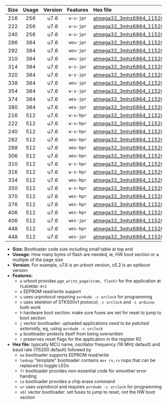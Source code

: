 |Size|Usage|Version|Features|Hex file|
|:-:|:-:|:-:|:-:|:--|
|216|256|u7.6|`w-u-jpr`|[atmega32_3mhz6864_115200bps_ur_vbl.hex](https://raw.githubusercontent.com/stefanrueger/urboot/main//atmega32_3mhz6864_115200bps_ur_vbl.hex)|
|222|256|u7.6|`w-u-jpr`|[atmega32_3mhz6864_115200bps_lednop_ur_vbl.hex](https://raw.githubusercontent.com/stefanrueger/urboot/main//atmega32_3mhz6864_115200bps_lednop_ur_vbl.hex)|
|240|256|u7.6|`w-u-jpr`|[atmega32_3mhz6864_115200bps_lednop_fr_ur_vbl.hex](https://raw.githubusercontent.com/stefanrueger/urboot/main//atmega32_3mhz6864_115200bps_lednop_fr_ur_vbl.hex)|
|286|384|u7.6|`weu-jpr`|[atmega32_3mhz6864_115200bps_ee_ur_vbl.hex](https://raw.githubusercontent.com/stefanrueger/urboot/main//atmega32_3mhz6864_115200bps_ee_ur_vbl.hex)|
|292|384|u7.6|`weu-jpr`|[atmega32_3mhz6864_115200bps_ee_lednop_ur_vbl.hex](https://raw.githubusercontent.com/stefanrueger/urboot/main//atmega32_3mhz6864_115200bps_ee_lednop_ur_vbl.hex)|
|310|384|u7.6|`weu-jpr`|[atmega32_3mhz6864_115200bps_ee_lednop_fr_ur_vbl.hex](https://raw.githubusercontent.com/stefanrueger/urboot/main//atmega32_3mhz6864_115200bps_ee_lednop_fr_ur_vbl.hex)|
|314|384|u7.6|`w-s-jpr`|[atmega32_3mhz6864_115200bps_vbl.hex](https://raw.githubusercontent.com/stefanrueger/urboot/main//atmega32_3mhz6864_115200bps_vbl.hex)|
|320|384|u7.6|`w-s-jpr`|[atmega32_3mhz6864_115200bps_lednop_vbl.hex](https://raw.githubusercontent.com/stefanrueger/urboot/main//atmega32_3mhz6864_115200bps_lednop_vbl.hex)|
|338|384|u7.6|`weu-jpr`|[atmega32_3mhz6864_115200bps_ee_lednop_fr_ce_ur_vbl.hex](https://raw.githubusercontent.com/stefanrueger/urboot/main//atmega32_3mhz6864_115200bps_ee_lednop_fr_ce_ur_vbl.hex)|
|354|384|u7.6|`w-s-jpr`|[atmega32_3mhz6864_115200bps_lednop_fr_vbl.hex](https://raw.githubusercontent.com/stefanrueger/urboot/main//atmega32_3mhz6864_115200bps_lednop_fr_vbl.hex)|
|374|384|u7.6|`wes-jpr`|[atmega32_3mhz6864_115200bps_ee_vbl.hex](https://raw.githubusercontent.com/stefanrueger/urboot/main//atmega32_3mhz6864_115200bps_ee_vbl.hex)|
|380|384|u7.6|`wes-jpr`|[atmega32_3mhz6864_115200bps_ee_lednop_vbl.hex](https://raw.githubusercontent.com/stefanrueger/urboot/main//atmega32_3mhz6864_115200bps_ee_lednop_vbl.hex)|
|216|512|u7.6|`w-u-hpr`|[atmega32_3mhz6864_115200bps_ur.hex](https://raw.githubusercontent.com/stefanrueger/urboot/main//atmega32_3mhz6864_115200bps_ur.hex)|
|222|512|u7.6|`w-u-hpr`|[atmega32_3mhz6864_115200bps_lednop_ur.hex](https://raw.githubusercontent.com/stefanrueger/urboot/main//atmega32_3mhz6864_115200bps_lednop_ur.hex)|
|240|512|u7.6|`w-u-hpr`|[atmega32_3mhz6864_115200bps_lednop_fr_ur.hex](https://raw.githubusercontent.com/stefanrueger/urboot/main//atmega32_3mhz6864_115200bps_lednop_fr_ur.hex)|
|282|512|u7.6|`weu-hpr`|[atmega32_3mhz6864_115200bps_ee_ur.hex](https://raw.githubusercontent.com/stefanrueger/urboot/main//atmega32_3mhz6864_115200bps_ee_ur.hex)|
|288|512|u7.6|`weu-hpr`|[atmega32_3mhz6864_115200bps_ee_lednop_ur.hex](https://raw.githubusercontent.com/stefanrueger/urboot/main//atmega32_3mhz6864_115200bps_ee_lednop_ur.hex)|
|306|512|u7.6|`weu-hpr`|[atmega32_3mhz6864_115200bps_ee_lednop_fr_ur.hex](https://raw.githubusercontent.com/stefanrueger/urboot/main//atmega32_3mhz6864_115200bps_ee_lednop_fr_ur.hex)|
|310|512|u7.6|`w-s-hpr`|[atmega32_3mhz6864_115200bps.hex](https://raw.githubusercontent.com/stefanrueger/urboot/main//atmega32_3mhz6864_115200bps.hex)|
|316|512|u7.6|`w-s-hpr`|[atmega32_3mhz6864_115200bps_lednop.hex](https://raw.githubusercontent.com/stefanrueger/urboot/main//atmega32_3mhz6864_115200bps_lednop.hex)|
|334|512|u7.6|`weu-hpr`|[atmega32_3mhz6864_115200bps_ee_lednop_fr_ce_ur.hex](https://raw.githubusercontent.com/stefanrueger/urboot/main//atmega32_3mhz6864_115200bps_ee_lednop_fr_ce_ur.hex)|
|350|512|u7.6|`w-s-hpr`|[atmega32_3mhz6864_115200bps_lednop_fr.hex](https://raw.githubusercontent.com/stefanrueger/urboot/main//atmega32_3mhz6864_115200bps_lednop_fr.hex)|
|370|512|u7.6|`wes-hpr`|[atmega32_3mhz6864_115200bps_ee.hex](https://raw.githubusercontent.com/stefanrueger/urboot/main//atmega32_3mhz6864_115200bps_ee.hex)|
|376|512|u7.6|`wes-hpr`|[atmega32_3mhz6864_115200bps_ee_lednop.hex](https://raw.githubusercontent.com/stefanrueger/urboot/main//atmega32_3mhz6864_115200bps_ee_lednop.hex)|
|406|512|u7.6|`wes-hpr`|[atmega32_3mhz6864_115200bps_ee_lednop_fr.hex](https://raw.githubusercontent.com/stefanrueger/urboot/main//atmega32_3mhz6864_115200bps_ee_lednop_fr.hex)|
|406|512|u7.6|`wes-jpr`|[atmega32_3mhz6864_115200bps_ee_lednop_fr_vbl.hex](https://raw.githubusercontent.com/stefanrueger/urboot/main//atmega32_3mhz6864_115200bps_ee_lednop_fr_vbl.hex)|
|448|512|u7.6|`wes-hpr`|[atmega32_3mhz6864_115200bps_ee_lednop_fr_ce.hex](https://raw.githubusercontent.com/stefanrueger/urboot/main//atmega32_3mhz6864_115200bps_ee_lednop_fr_ce.hex)|
|448|512|u7.6|`wes-jpr`|[atmega32_3mhz6864_115200bps_ee_lednop_fr_ce_vbl.hex](https://raw.githubusercontent.com/stefanrueger/urboot/main//atmega32_3mhz6864_115200bps_ee_lednop_fr_ce_vbl.hex)|

- **Size:** Bootloader code size including small table at top end
- **Useage:** How many bytes of flash are needed, ie, HW boot section or a multiple of the page size
- **Version:** For example, u7.6 is an urboot version, o5.2 is an optiboot version
- **Features:**
  + `w` urboot provides `pgm_write_page(sram, flash)` for the application at `FLASHEND-4+1`
  + `e` EEPROM read/write support
  + `u` uses urprotocol requiring `avrdude -c urclock` for programming
  + `s` uses skeleton of STK500v1 protocol; `-c urclock` and `-c arduino` both work
  + `h` hardware boot section: make sure fuses are set for reset to jump to boot section
  + `j` vector bootloader: uploaded applications *need to be patched externally*, eg, using `avrdude -c urclock`
  + `p` bootloader protects itself from being overwritten
  + `r` preserves reset flags for the application in the register R2
- **Hex file:** typically MCU name, oscillator frequency (16 MHz default) and baud rate (115200 default) followed by
  + `ee` bootloader supports EEPROM read/write
  + `lednop` "template" bootloader contains `mov rx,rx` nops that can be replaced to toggle LEDs
  + `fr` bootloader provides non-essential code for smoother error handing
  + `ce` bootloader provides a chip erase command
  + `ur` uses urprotocol and requires `avrdude -c urclock` for programming
  + `vbl` vector bootloader: set fuses to jump to reset, not the HW boot section
